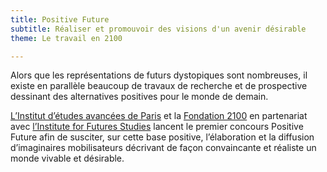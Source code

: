 ```yaml
---
title: Positive Future
subtitle: Réaliser et promouvoir des visions d'un avenir désirable
theme: Le travail en 2100

---
```

Alors que les représentations de futurs dystopiques sont nombreuses, il existe en parallèle beaucoup de travaux de recherche et de prospective dessinant des alternatives positives pour le monde de demain.

[L’Institut d’études avancées de Paris](/fr/about/organizers) et la [Fondation 2100](/fr/about/organizers) en partenariat avec [l’Institute for Futures Studies](/fr/about/organizers) lancent le premier concours Positive Future afin de susciter, sur cette base positive, l’élaboration et la diffusion d’imaginaires mobilisateurs décrivant de façon convaincante et réaliste un monde vivable et désirable.